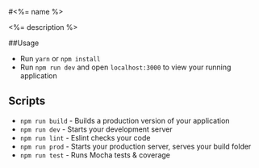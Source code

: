#<%= name %>

<%= description %>

##Usage

- Run `yarn` or `npm install`
- Run `npm run dev` and open `localhost:3000` to view your running application

## Scripts

- `npm run build` - Builds a production version of your application
- `npm run dev` - Starts your development server
- `npm run lint` - Eslint checks your code 
- `npm run prod` - Starts your production server, serves your build folder
- `npm run test` - Runs Mocha tests & coverage
